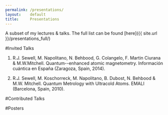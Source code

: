 ```yaml
---
permalink: /presentations/
layout:    default
title:     Presentations
---
```


A subset of my lectures & talks. The full list can be found [here]({{ site.url }}/presentations_full/)

#Invited Talks

1. R.J. Sewell, M. Napolitano, N. Behbood, G. Colangelo, F. Martin Ciurana & M.W.Mitchell. Quantum--enhanced atomic magnetometry. Información cuántica en España (Zaragoza, Spain, 2014).

2. R.J. Sewell, M. Koschorreck, M. Napolitano, B. Dubost, N. Behbood & M.W. Mitchell. Quantum Metrology with Ultracold Atoms. EMALI (Barcelona, Spain, 2010).

#Contributed Talks


#Posters
